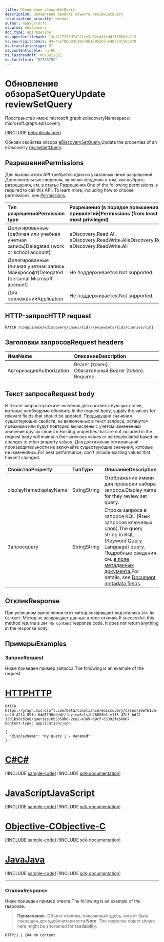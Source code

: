 ```yaml
---
title: Обновление обзораSetQuery
description: Обновление свойств объекта reviewSetQuery.
localization_priority: Normal
author: mahage-msft
ms.prod: ediscovery
doc_type: apiPageType
ms.openlocfilehash: 13e4117325d7a221fe2e62e4d34ddf1165d1b213
ms.sourcegitcommit: 94c4acf8bd03c10a44b12952b6cb4827df55b978
ms.translationtype: MT
ms.contentlocale: ru-RU
ms.lasthandoff: 06/06/2021
ms.locfileid: "52786799"
---
```

# <a name="update-reviewsetquery"></a><span data-ttu-id="08694-103">Обновление обзораSetQuery</span><span class="sxs-lookup"><span data-stu-id="08694-103">Update reviewSetQuery</span></span>

<span data-ttu-id="08694-104">Пространство имен: microsoft.graph.ediscovery</span><span class="sxs-lookup"><span data-stu-id="08694-104">Namespace: microsoft.graph.ediscovery</span></span>

[!INCLUDE [beta-disclaimer](../../includes/beta-disclaimer.md)]

<span data-ttu-id="08694-105">Обнови свойства обзора [eDiscoverySetQuery.](../resources/ediscovery-reviewsetquery.md)</span><span class="sxs-lookup"><span data-stu-id="08694-105">Update the properties of an eDiscovery [reviewSetQuery](../resources/ediscovery-reviewsetquery.md).</span></span>

## <a name="permissions"></a><span data-ttu-id="08694-106">Разрешения</span><span class="sxs-lookup"><span data-stu-id="08694-106">Permissions</span></span>

<span data-ttu-id="08694-p101">Для вызова этого API требуется одно из указанных ниже разрешений. Дополнительные сведения, включая сведения о том, как выбрать разрешения, см. в статье [Разрешения](/graph/permissions-reference).</span><span class="sxs-lookup"><span data-stu-id="08694-p101">One of the following permissions is required to call this API. To learn more, including how to choose permissions, see [Permissions](/graph/permissions-reference).</span></span>

|<span data-ttu-id="08694-109">Тип разрешения</span><span class="sxs-lookup"><span data-stu-id="08694-109">Permission type</span></span>|<span data-ttu-id="08694-110">Разрешения (в порядке повышения привилегий)</span><span class="sxs-lookup"><span data-stu-id="08694-110">Permissions (from least to most privileged)</span></span>|
|:---|:---|
|<span data-ttu-id="08694-111">Делегированные (рабочая или учебная учетная запись)</span><span class="sxs-lookup"><span data-stu-id="08694-111">Delegated (work or school account)</span></span>|<span data-ttu-id="08694-112">eDiscovery.Read.All, eDiscovery.ReadWrite.All</span><span class="sxs-lookup"><span data-stu-id="08694-112">eDiscovery.Read.All, eDiscovery.ReadWrite.All</span></span>|
|<span data-ttu-id="08694-113">Делегированные (личная учетная запись Майкрософт)</span><span class="sxs-lookup"><span data-stu-id="08694-113">Delegated (personal Microsoft account)</span></span>|<span data-ttu-id="08694-114">Не поддерживается.</span><span class="sxs-lookup"><span data-stu-id="08694-114">Not supported.</span></span>|
|<span data-ttu-id="08694-115">Для приложений</span><span class="sxs-lookup"><span data-stu-id="08694-115">Application</span></span>|<span data-ttu-id="08694-116">Не поддерживается.</span><span class="sxs-lookup"><span data-stu-id="08694-116">Not supported.</span></span>|

## <a name="http-request"></a><span data-ttu-id="08694-117">HTTP-запрос</span><span class="sxs-lookup"><span data-stu-id="08694-117">HTTP request</span></span>

<!-- { "blockType": "ignored" } -->

```http
PATCH /compliance/ediscovery/cases/{id}/reviewSets/{id}/queries/{id}
```

## <a name="request-headers"></a><span data-ttu-id="08694-118">Заголовки запросов</span><span class="sxs-lookup"><span data-stu-id="08694-118">Request headers</span></span>

| <span data-ttu-id="08694-119">Имя</span><span class="sxs-lookup"><span data-stu-id="08694-119">Name</span></span>       | <span data-ttu-id="08694-120">Описание</span><span class="sxs-lookup"><span data-stu-id="08694-120">Description</span></span>|
|:-----------|:-----------|
| <span data-ttu-id="08694-121">Авторизация</span><span class="sxs-lookup"><span data-stu-id="08694-121">Authorization</span></span> | <span data-ttu-id="08694-p102">Bearer {токен}. Обязательный.</span><span class="sxs-lookup"><span data-stu-id="08694-p102">Bearer {token}. Required.</span></span> |

## <a name="request-body"></a><span data-ttu-id="08694-124">Текст запроса</span><span class="sxs-lookup"><span data-stu-id="08694-124">Request body</span></span>

<span data-ttu-id="08694-125">В тексте запроса укажите значения для соответствующих полей, которые необходимо обновить.</span><span class="sxs-lookup"><span data-stu-id="08694-125">In the request body, supply the values for relevant fields that should be updated.</span></span> <span data-ttu-id="08694-126">Предыдущие значения существующих свойств, не включенных в текст запроса, останутся прежними или будут повторно вычислены с учетом измененных значений других свойств.</span><span class="sxs-lookup"><span data-stu-id="08694-126">Existing properties that are not included in the request body will maintain their previous values or be recalculated based on changes to other property values.</span></span> <span data-ttu-id="08694-127">Для достижения оптимальной производительности не включайте существующие значения, которые не изменились.</span><span class="sxs-lookup"><span data-stu-id="08694-127">For best performance, don't include existing values that haven't changed.</span></span>

| <span data-ttu-id="08694-128">Свойство</span><span class="sxs-lookup"><span data-stu-id="08694-128">Property</span></span>     | <span data-ttu-id="08694-129">Тип</span><span class="sxs-lookup"><span data-stu-id="08694-129">Type</span></span>        | <span data-ttu-id="08694-130">Описание</span><span class="sxs-lookup"><span data-stu-id="08694-130">Description</span></span> |
|:-------------|:------------|:------------|
| <span data-ttu-id="08694-131">displayName</span><span class="sxs-lookup"><span data-stu-id="08694-131">displayName</span></span> | <span data-ttu-id="08694-132">String</span><span class="sxs-lookup"><span data-stu-id="08694-132">String</span></span> | <span data-ttu-id="08694-133">Отображение имени для проверки набора запроса.</span><span class="sxs-lookup"><span data-stu-id="08694-133">Display name for they review set query.</span></span> |
| <span data-ttu-id="08694-134">Запрос</span><span class="sxs-lookup"><span data-stu-id="08694-134">query</span></span> | <span data-ttu-id="08694-135">String</span><span class="sxs-lookup"><span data-stu-id="08694-135">String</span></span> | <span data-ttu-id="08694-136">Строка запроса в запросе KQL (Язык запросов ключевых слов).</span><span class="sxs-lookup"><span data-stu-id="08694-136">The query string in KQL (Keyword Query Language) query.</span></span> <span data-ttu-id="08694-137">Подробные сведения см. [в поле метаданных документа.](/microsoft-365/compliance/document-metadata-fields-in-advanced-ediscovery)</span><span class="sxs-lookup"><span data-stu-id="08694-137">For details, see [Document metadata fields](/microsoft-365/compliance/document-metadata-fields-in-advanced-ediscovery).</span></span> |

## <a name="response"></a><span data-ttu-id="08694-138">Отклик</span><span class="sxs-lookup"><span data-stu-id="08694-138">Response</span></span>

<span data-ttu-id="08694-p105">При успешном выполнении этот метод возвращает код отклика `204 No Content`. Метод не возвращает данные в теле отклика.</span><span class="sxs-lookup"><span data-stu-id="08694-p105">If successful, this method returns a `204 No Content` response code. It does not return anything in the response body.</span></span>

## <a name="examples"></a><span data-ttu-id="08694-141">Примеры</span><span class="sxs-lookup"><span data-stu-id="08694-141">Examples</span></span>

### <a name="request"></a><span data-ttu-id="08694-142">Запрос</span><span class="sxs-lookup"><span data-stu-id="08694-142">Request</span></span>

<span data-ttu-id="08694-143">Ниже приведен пример запроса.</span><span class="sxs-lookup"><span data-stu-id="08694-143">The following is an example of the request.</span></span>

# <a name="http"></a>[<span data-ttu-id="08694-144">HTTP</span><span class="sxs-lookup"><span data-stu-id="08694-144">HTTP</span></span>](#tab/http)
<!-- {
  "blockType": "request",
  "name": "update_reviewsetquery"
}-->

```http
PATCH https://graph.microsoft.com/beta/compliance/ediscovery/cases/2eef613a-ca2d-42f4-89fe-84d5198ddedf/reviewSets/b26888b3-e1f5-47c5-bdf2-33d1b90cb2e8/queries/6b5358b0-2ce2-4369-b9cf-65392fe56807
Content-type: application/json

{
  "displayName": "My Query 1 - Renamed"
}
```
# <a name="c"></a>[<span data-ttu-id="08694-145">C#</span><span class="sxs-lookup"><span data-stu-id="08694-145">C#</span></span>](#tab/csharp)
[!INCLUDE [sample-code](../includes/snippets/csharp/update-reviewsetquery-csharp-snippets.md)]
[!INCLUDE [sdk-documentation](../includes/snippets/snippets-sdk-documentation-link.md)]

# <a name="javascript"></a>[<span data-ttu-id="08694-146">JavaScript</span><span class="sxs-lookup"><span data-stu-id="08694-146">JavaScript</span></span>](#tab/javascript)
[!INCLUDE [sample-code](../includes/snippets/javascript/update-reviewsetquery-javascript-snippets.md)]
[!INCLUDE [sdk-documentation](../includes/snippets/snippets-sdk-documentation-link.md)]

# <a name="objective-c"></a>[<span data-ttu-id="08694-147">Objective-C</span><span class="sxs-lookup"><span data-stu-id="08694-147">Objective-C</span></span>](#tab/objc)
[!INCLUDE [sample-code](../includes/snippets/objc/update-reviewsetquery-objc-snippets.md)]
[!INCLUDE [sdk-documentation](../includes/snippets/snippets-sdk-documentation-link.md)]

# <a name="java"></a>[<span data-ttu-id="08694-148">Java</span><span class="sxs-lookup"><span data-stu-id="08694-148">Java</span></span>](#tab/java)
[!INCLUDE [sample-code](../includes/snippets/java/update-reviewsetquery-java-snippets.md)]
[!INCLUDE [sdk-documentation](../includes/snippets/snippets-sdk-documentation-link.md)]

---


### <a name="response"></a><span data-ttu-id="08694-149">Отклик</span><span class="sxs-lookup"><span data-stu-id="08694-149">Response</span></span>

<span data-ttu-id="08694-150">Ниже приведен пример ответа.</span><span class="sxs-lookup"><span data-stu-id="08694-150">The following is an example of the response.</span></span>

> <span data-ttu-id="08694-151">**Примечание.** Объект отклика, показанный здесь, может быть сокращен для удобочитаемости.</span><span class="sxs-lookup"><span data-stu-id="08694-151">**Note:** The response object shown here might be shortened for readability.</span></span>

<!-- {
  "blockType": "response"
} -->

```http
HTTP/1.1 204 No Content
```

<!-- uuid: 16cd6b66-4b1a-43a1-adaf-3a886856ed98
2019-02-04 14:57:30 UTC -->
<!-- {
  "type": "#page.annotation",
  "description": "Update reviewsetquery",
  "keywords": "",
  "section": "documentation",
  "tocPath": ""
}-->
